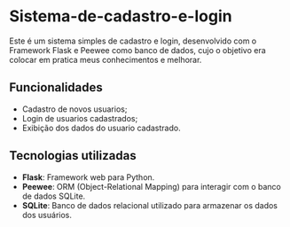 # Sistema-de-cadastro-e-login
Este é um sistema simples de cadastro e login, desenvolvido com o Framework Flask e Peewee como banco de dados, cujo o objetivo era colocar em pratica meus conhecimentos e melhorar.

## Funcionalidades
- Cadastro de novos usuarios;
- Login de usuarios cadastrados;
- Exibição dos dados do usuario cadastrado.

## Tecnologias utilizadas
- **Flask**: Framework web para Python.
- **Peewee**: ORM (Object-Relational Mapping) para interagir com o banco de dados SQLite.
- **SQLite**: Banco de dados relacional utilizado para armazenar os dados dos usuários.
